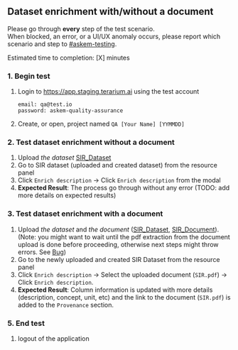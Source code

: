 ## Dataset enrichment with/without a document
Please go through __every__ step of the test scenario.\
When blocked, an error, or a UI/UX anomaly occurs, please report which scenario and step to [\#askem-testing](https://unchartedsoftware.slack.com/archives/C06FGLXB2CE).

Estimated time to completion: [X] minutes

### 1. Begin test 
1. Login to https://app.staging.terarium.ai using the test account
    ```
    email: qa@test.io
    password: askem-quality-assurance
    ```
2. Create, or open, project named `QA [Your Name] [YYMMDD]`

### 2. Test dataset enrichment without a document
1. Upload _the dataset_ [SIR_Dataset](https://drive.google.com/file/d/1wdCLKKznHaoCg1gWI7q7OO8W4F7zOjpc/view?usp=drive_link)
2. Go to SIR dataset (uploaded and created dataset) from the resource panel
3. Click `Enrich description` -> Click `Enrich description` from the modal
4. __Expected Result__: The process go through without any error (TODO: add more details on expected results)

### 3. Test dataset enrichment with a document
1. Upload _the dataset_ and _the document_ ([SIR_Dataset](https://drive.google.com/file/d/1wdCLKKznHaoCg1gWI7q7OO8W4F7zOjpc/view?usp=drive_link), [SIR_Document](https://drive.google.com/file/d/1GYyRrxs2Nd8BsU0fGzYW8hJ8CulK5AIY/view?usp=drive_link)). (Note: you might want to wait until the pdf extraction from the document upload is done before proceeding, otherwise next steps might throw errors. See [Bug](https://github.com/DARPA-ASKEM/terarium/issues/3523))
2. Go to the newly uploaded and created SIR Dataset from the resource panel
3. Click `Enrich description` -> Select the uploaded document (`SIR.pdf`) -> Click `Enrich description`.
4. __Expected Result__: Column information is updated with more details (description, concept, unit, etc) and the link to the document (`SIR.pdf`) is added to the `Provenance` section.

### 5. End test
1. logout of the application 
